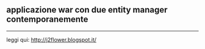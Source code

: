 applicazione war con due entity manager contemporanemente
---------------------------------------------------------------
---------------------------------------------------------------



leggi qui:
http://j2flower.blogspot.it/
